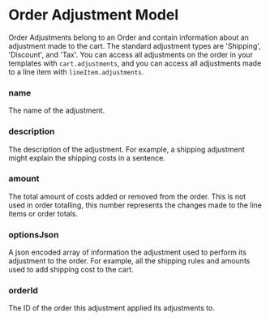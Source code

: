 # Order Adjustment Model 

Order Adjustments belong to an Order and contain information about an adjustment made to the cart. The standard adjustment types are 'Shipping', 'Discount', and 'Tax'. You can access all adjustments on the order in your templates with `cart.adjustments`, and you can access all adjustments made to a line item with `lineItem.adjustments`.

### name

The name of the adjustment.

### description

The description of the adjustment. For example, a shipping adjustment might explain the shipping costs in a sentence.

### amount

The total amount of costs added or removed from the order. This is not used in order totalling, this number represents the changes made to the line items or order totals.

### optionsJson

A json encoded array of information the adjustment used to perform its adjustment to the order. For example, all the shipping rules and amounts used to add shipping cost to the cart.

### orderId

The ID of the order this adjustment applied its adjustments to.

